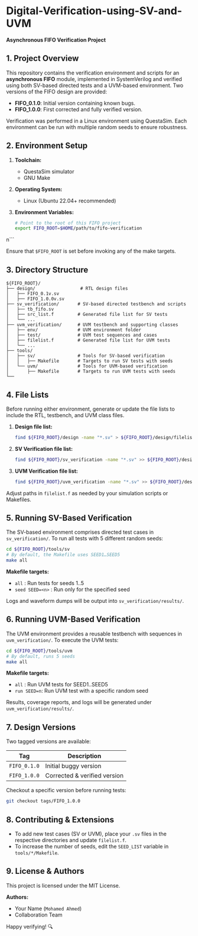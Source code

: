 # Digital-Verification-using-SV-and-UVM
**Asynchronous FIFO Verification Project**

## 1. Project Overview

This repository contains the verification environment and scripts for an **asynchronous FIFO** module, implemented in SystemVerilog and verified using both SV-based directed tests and a UVM-based environment. Two versions of the FIFO design are provided:

* **FIFO\_0.1.0**: Initial version containing known bugs.
* **FIFO\_1.0.0**: First corrected and fully verified version.

Verification was performed in a Linux environment using QuestaSim. Each environment can be run with multiple random seeds to ensure robustness.

## 2. Environment Setup

1. **Toolchain:**

   * QuestaSim simulator
   * GNU Make
2. **Operating System:**

   * Linux (Ubuntu 22.04+ recommended)
3. **Environment Variables:**

   ```bash
   # Point to the root of this FIFO project
   export FIFO_ROOT=$HOME/path/to/fifo-verification
   ```

n\`\`\`

Ensure that `$FIFO_ROOT` is set before invoking any of the make targets.

## 3. Directory Structure

```
${FIFO_ROOT}/
├── design/                 # RTL design files
│   ├── FIFO_0.1v.sv
│   ├── FIFO_1.0.0v.sv
├── sv_verification/       # SV-based directed testbench and scripts
│   ├── tb_fifo.sv
│   ├── src_list.f         # Generated file list for SV tests
│   └── ...
├── uvm_verification/      # UVM testbench and supporting classes
│   ├── env/               # UVM environment folder
│   ├── test/              # UVM test sequences and cases
│   ├── filelist.f         # Generated file list for UVM tests
│   └── ...
├── tools/
│   ├── sv/                # Tools for SV-based verification
│   │   ├── Makefile       # Targets to run SV tests with seeds
│   └── uvm/               # Tools for UVM-based verification
│       ├── Makefile       # Targets to run UVM tests with seeds
└── 
```

## 4. File Lists

Before running either environment, generate or update the file lists to include the RTL, testbench, and UVM class files.

1. **Design file list:**

   ```bash
   find ${FIFO_ROOT}/design -name "*.sv" > ${FIFO_ROOT}/design/filelist.f
   ```

2. **SV Verification file list:**

   ```bash
   find ${FIFO_ROOT}/sv_verification -name "*.sv" >> ${FIFO_ROOT}/design/filelist.f
   ```

3. **UVM Verification file list:**

   ```bash
   find ${FIFO_ROOT}/uvm_verification -name "*.sv" >> ${FIFO_ROOT}/design/filelist.f
   ```

Adjust paths in `filelist.f` as needed by your simulation scripts or Makefiles.

## 5. Running SV-Based Verification

The SV-based environment comprises directed test cases in `sv_verification/`. To run all tests with 5 different random seeds:

```bash
cd ${FIFO_ROOT}/tools/sv
# By default, the Makefile uses SEED1…SEED5
make all
```

**Makefile targets:**

* `all` : Run tests for seeds 1..5
* `seed SEED=<n>` : Run only for the specified seed

Logs and waveform dumps will be output into `sv_verification/results/`.

## 6. Running UVM-Based Verification

The UVM environment provides a reusable testbench with sequences in `uvm_verification/`. To execute the UVM tests:

```bash
cd ${FIFO_ROOT}/tools/uvm
# By default, runs 5 seeds
make all
```

**Makefile targets:**

* `all`       : Run UVM tests for SEED1..SEED5
* `run SEED=n`: Run UVM test with a specific random seed

Results, coverage reports, and logs will be generated under `uvm_verification/results/`.

## 7. Design Versions

Two tagged versions are available:

| Tag          | Description                  |
| ------------ | ---------------------------- |
| `FIFO_0.1.0` | Initial buggy version        |
| `FIFO_1.0.0` | Corrected & verified version |

Checkout a specific version before running tests:

```bash
git checkout tags/FIFO_1.0.0
```

## 8. Contributing & Extensions

* To add new test cases (SV or UVM), place your `.sv` files in the respective directories and update `filelist.f`.
* To increase the number of seeds, edit the `SEED_LIST` variable in `tools/*/Makefile`.

## 9. License & Authors

This project is licensed under the MIT License.

**Authors:**

* Your Name (`Mohamed Ahmed`)
* Collaboration Team

Happy verifying! 🔍
